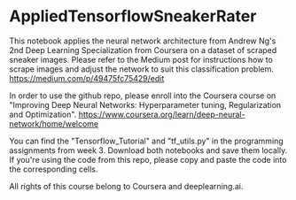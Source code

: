 # AppliedTensorflowSneakerRater

This notebook applies the neural network architecture from Andrew Ng's 2nd Deep Learning Specialization from Coursera on a dataset of scraped sneaker images. Please refer to the Medium post for instructions how to scrape images and adjust the network to suit this classification problem. https://medium.com/p/49475fc75429/edit

In order to use the github repo, please enroll into the Coursera course on "Improving Deep Neural Networks: Hyperparameter tuning, Regularization and Optimization". https://www.coursera.org/learn/deep-neural-network/home/welcome

You can find the "Tensorflow_Tutorial" and "tf_utils.py" in the programming assignments from week 3. Download both notebooks and save them locally. If you're using the code from this repo, please copy and paste the code into the corresponding cells.

All rights of this course belong to Coursera and deeplearning.ai.

